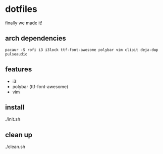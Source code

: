 # dotfiles

finally we made it!

## arch dependencies

```shell
pacaur -S rofi i3 i3lock ttf-font-awesome polybar vim clipit deja-dup pulseaudio
```

## features

 * i3
 * polybar (ttf-font-awesome)
 * vim

## install

./init.sh

## clean up

./clean.sh
